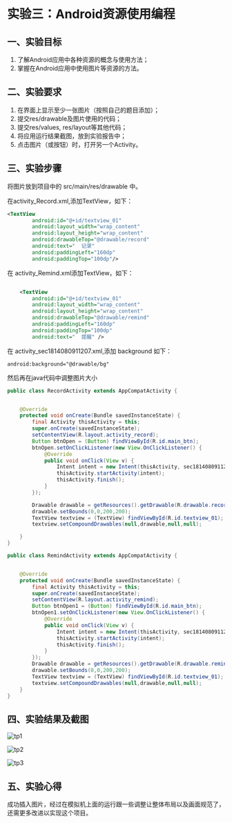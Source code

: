 # 实验三：Android资源使用编程

## 一、实验目标

1. 了解Android应用中各种资源的概念与使用方法；
2. 掌握在Android应用中使用图片等资源的方法。

## 二、实验要求

1. 在界面上显示至少一张图片（按照自己的题目添加）；
2. 提交res/drawable及图片使用的代码；
3. 提交res/values, res/layout等其他代码；
4. 将应用运行结果截图，放到实验报告中；
5. 点击图片（或按钮）时，打开另一个Activity。

## 三、实验步骤

将图片放到项目中的 src/main/res/drawable 中。

在activity_Record.xml,添加TextView，如下：

```xml
<TextView
        android:id="@+id/textview_01"
        android:layout_width="wrap_content"
        android:layout_height="wrap_content"
        android:drawableTop="@drawable/record"
        android:text="  记录"
        android:paddingLeft="160dp"
        android:paddingTop="100dp"/>
```

在 activity_Remind.xml添加TextView，如下：

```xml

    <TextView
        android:id="@+id/textview_01"
        android:layout_width="wrap_content"
        android:layout_height="wrap_content"
        android:drawableTop="@drawable/remind"
        android:paddingLeft="160dp"
        android:paddingTop="100dp"
        android:text="  提醒" />
```

在 activity_sec1814080911207.xml,添加 background 如下：

```
android:background="@drawable/bg"
```

然后再在java代码中调整图片大小

```java
public class RecordActivity extends AppCompatActivity {


    @Override
    protected void onCreate(Bundle savedInstanceState) {
        final Activity thisActivity = this;
        super.onCreate(savedInstanceState);
        setContentView(R.layout.activity_record);
        Button btnOpen = (Button) findViewById(R.id.main_btn);
        btnOpen.setOnClickListener(new View.OnClickListener() {
            @Override
            public void onClick(View v) {
                Intent intent = new Intent(thisActivity, sec1814080911207Activity.class);
                thisActivity.startActivity(intent);
                thisActivity.finish();
            }
        });

        Drawable drawable = getResources().getDrawable(R.drawable.record);
        drawable.setBounds(0,0,200,200);
        TextView textview = (TextView) findViewById(R.id.textview_01);
        textview.setCompoundDrawables(null,drawable,null,null);

    }
}
```

```java
public class RemindActivity extends AppCompatActivity {


    @Override
    protected void onCreate(Bundle savedInstanceState) {
        final Activity thisActivity = this;
        super.onCreate(savedInstanceState);
        setContentView(R.layout.activity_remind);
        Button btnOpen1 = (Button) findViewById(R.id.main_btn);
        btnOpen1.setOnClickListener(new View.OnClickListener() {
            @Override
            public void onClick(View v) {
                Intent intent = new Intent(thisActivity, sec1814080911207Activity.class);
                thisActivity.startActivity(intent);
                thisActivity.finish();
            }
        });
        Drawable drawable = getResources().getDrawable(R.drawable.remind);
        drawable.setBounds(0,0,200,200);
        TextView textview = (TextView) findViewById(R.id.textview_01);
        textview.setCompoundDrawables(null,drawable,null,null);
    }
}
```

## 四、实验结果及截图

![tp1](https://github.com/hzuapps/android-labs-2020/blob/master/students/sec1814080911207/zhu.png)


![tp2](https://github.com/hzuapps/android-labs-2020/blob/master/students/sec1814080911207/record.png)


![tp3](https://github.com/hzuapps/android-labs-2020/blob/master/students/sec1814080911207/remind.png)

## 五、实验心得

成功插入图片，经过在模拟机上面的运行跟一些调整让整体布局以及画面规范了，还需更多改进以实现这个项目。